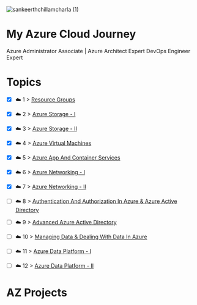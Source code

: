 
![sankeerthchillamcharla (1)](https://user-images.githubusercontent.com/46291282/126032021-b51ca2aa-9ca9-4cc7-b80f-5ff3e5c391f0.png)


# My Azure Cloud Journey 
Azure Administrator Associate |   Azure Architect Expert DevOps Engineer Expert 


# Topics 

- [x] ☁️ 1 > [Resource Groups](Resource%20Group/Readme.md)
- [x] ☁️ 2 > [Azure Storage - I](Storage/Readme.md)
- [x] ☁️ 3 > [Azure Storage - II](Storage%20-%20II#readme)
- [x] ☁️ 4 > [Azure Virtual Machines](Azure%20Virtual%20Machine/Readme.md)
- [x] ☁️ 5 > [Azure App And Container Services](Azure%20App%20And%20Container%20Services/readme.md)
- [x] ☁️ 6 > [Azure Networking - I](Azure%20Networking%20-%20I/Readme.md)
- [x] ☁️ 7 > [Azure Networking - II](Azure%20Networking%20-%20II/Readme.md)
- [ ] ☁️ 8 > [Authentication And Authorization In Azure & Azure Active Directory](#)
- [ ] ☁️ 9 > [Advanced Azure Active Directory](#)
- [ ] ☁️ 10 > [Managing Data & Dealing With Data In Azure](#)
- [ ] ☁️ 11 > [Azure Data Platform - I](#)
- [ ] ☁️ 12 > [Azure Data Platform - II](#)


# AZ Projects 

